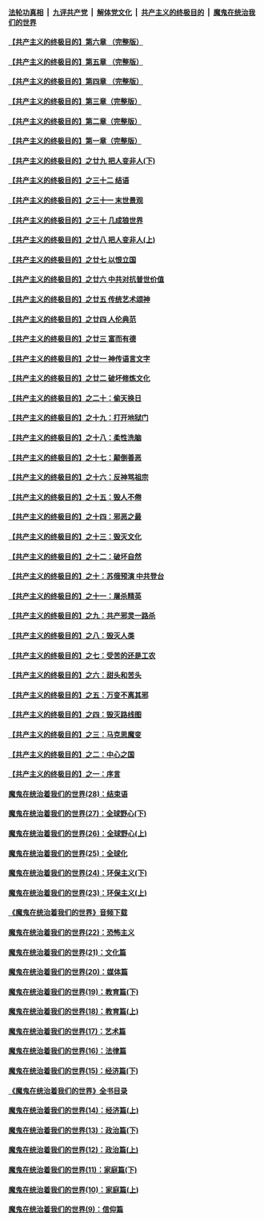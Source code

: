 ####  [法轮功真相](../../../../basic/blob/master/README.md?t=05120601) &nbsp;|&nbsp; [九评共产党](../../../../9ping.md/blob/master/README.md?t=05120601) &nbsp;|&nbsp; [解体党文化](../../../../jtdwh.md/blob/master/README.md?t=05120601)  &nbsp;|&nbsp; [共产主义的终极目的](../../../../gczydzjmd.md/blob/master/README.md?t=05120601) &nbsp;|&nbsp; [魔鬼在统治我们的世界](../../../../mgztzwmdsj.md/blob/master/README.md?t=05120601) 

#### [【共产主义的终极目的】第六章 （完整版）](../pages/nsc422/n11428913.md?t=05120601) 

#### [【共产主义的终极目的】第五章 （完整版）](../pages/nsc422/n11428912.md?t=05120601) 

#### [【共产主义的终极目的】第四章 （完整版）](../pages/nsc422/n11428907.md?t=05120601) 

#### [【共产主义的终极目的】第三章（完整版）](../pages/nsc422/n11428848.md?t=05120601) 

#### [【共产主义的终极目的】第二章（完整版）](../pages/nsc422/n11428831.md?t=05120601) 

#### [【共产主义的终极目的】第一章（完整版）](../pages/nsc422/n11417651.md?t=05120601) 

#### [【共产主义的终极目的】之廿九 把人变非人(下)](../pages/nsc422/n11344140.md?t=05120601) 

#### [【共产主义的终极目的】之三十二 结语](../pages/nsc422/n11360535.md?t=05120601) 

#### [【共产主义的终极目的】之三十一 末世景观](../pages/nsc422/n11351129.md?t=05120601) 

#### [【共产主义的终极目的】之三十 几成狼世界](../pages/nsc422/n11348280.md?t=05120601) 

#### [【共产主义的终极目的】之廿八 把人变非人(上)](../pages/nsc422/n11340492.md?t=05120601) 

#### [【共产主义的终极目的】之廿七 以恨立国](../pages/nsc422/n11336944.md?t=05120601) 

#### [【共产主义的终极目的】之廿六 中共对抗普世价值](../pages/nsc422/n11324785.md?t=05120601) 

#### [【共产主义的终极目的】之廿五 传统艺术颂神](../pages/nsc422/n11296396.md?t=05120601) 

#### [【共产主义的终极目的】之廿四 人伦典范](../pages/nsc422/n11296397.md?t=05120601) 

#### [【共产主义的终极目的】之廿三 富而有德](../pages/nsc422/n11283598.md?t=05120601) 

#### [【共产主义的终极目的】之廿一 神传语言文字](../pages/nsc422/n11263265.md?t=05120601) 

#### [【共产主义的终极目的】之廿二 破坏修炼文化](../pages/nsc422/n11245728.md?t=05120601) 

#### [【共产主义的终极目的】之二十：偷天换日](../pages/nsc422/n11238846.md?t=05120601) 

#### [【共产主义的终极目的】之十九：打开地狱门](../pages/nsc422/n11206376.md?t=05120601) 

#### [【共产主义的终极目的】之十八：柔性洗脑](../pages/nsc422/n11199994.md?t=05120601) 

#### [【共产主义的终极目的】之十七：颠倒善恶](../pages/nsc422/n11179782.md?t=05120601) 

#### [【共产主义的终极目的】之十六：反神骂祖宗](../pages/nsc422/n11166798.md?t=05120601) 

#### [【共产主义的终极目的】之十五：毁人不倦](../pages/nsc422/n11166792.md?t=05120601) 

#### [【共产主义的终极目的】之十四：邪恶之最](../pages/nsc422/n11150249.md?t=05120601) 

#### [【共产主义的终极目的】之十三：毁灭文化](../pages/nsc422/n11135227.md?t=05120601) 

#### [【共产主义的终极目的】之十二：破坏自然](../pages/nsc422/n11135214.md?t=05120601) 

#### [【共产主义的终极目的】之十：苏俄预演 中共登台](../pages/nsc422/n11118424.md?t=05120601) 

#### [【共产主义的终极目的】之十一：屠杀精英](../pages/nsc422/n11118442.md?t=05120601) 

#### [【共产主义的终极目的】之九：共产邪灵一路杀](../pages/nsc422/n11114139.md?t=05120601) 

#### [【共产主义的终极目的】之八：毁灭人类](../pages/nsc422/n11108503.md?t=05120601) 

#### [【共产主义的终极目的】之七：受苦的还是工农](../pages/nsc422/n11101809.md?t=05120601) 

#### [【共产主义的终极目的】之六：甜头和苦头](../pages/nsc422/n11096971.md?t=05120601) 

#### [【共产主义的终极目的】之五：万变不离其邪](../pages/nsc422/n11091285.md?t=05120601) 

#### [【共产主义的终极目的】之四：毁灭路线图](../pages/nsc422/n11086284.md?t=05120601) 

#### [【共产主义的终极目的】之三：马克思魔变](../pages/nsc422/n11061941.md?t=05120601) 

#### [【共产主义的终极目的】之二：中心之国](../pages/nsc422/n11047728.md?t=05120601) 

#### [【共产主义的终极目的】之一：序言](../pages/nsc422/n11086077.md?t=05120601) 

#### [魔鬼在统治着我们的世界(28)：结束语](../pages/nsc422/n10936246.md?t=05120601) 

#### [魔鬼在统治着我们的世界(27)：全球野心(下)](../pages/nsc422/n10928319.md?t=05120601) 

#### [魔鬼在统治着我们的世界(26)：全球野心(上)](../pages/nsc422/n10900318.md?t=05120601) 

#### [魔鬼在统治着我们的世界(25)：全球化](../pages/nsc422/n10788205.md?t=05120601) 

#### [魔鬼在统治着我们的世界(24)：环保主义(下)](../pages/nsc422/n10695307.md?t=05120601) 

#### [魔鬼在统治着我们的世界(23)：环保主义(上)](../pages/nsc422/n10688613.md?t=05120601) 

#### [《魔鬼在统治着我们的世界》音频下载](../pages/nsc422/n10635553.md?t=05120601) 

#### [魔鬼在统治着我们的世界(22)：恐怖主义](../pages/nsc422/n10614727.md?t=05120601) 

#### [魔鬼在统治着我们的世界(21)：文化篇](../pages/nsc422/n10597706.md?t=05120601) 

#### [魔鬼在统治着我们的世界(20)：媒体篇](../pages/nsc422/n10586579.md?t=05120601) 

#### [魔鬼在统治着我们的世界(19)：教育篇(下)](../pages/nsc422/n10564808.md?t=05120601) 

#### [魔鬼在统治着我们的世界(18)：教育篇(上)](../pages/nsc422/n10526970.md?t=05120601) 

#### [魔鬼在统治着我们的世界(17)：艺术篇](../pages/nsc422/n10499093.md?t=05120601) 

#### [魔鬼在统治着我们的世界(16)：法律篇](../pages/nsc422/n10485969.md?t=05120601) 

#### [魔鬼在统治着我们的世界(15)：经济篇(下)](../pages/nsc422/n10469975.md?t=05120601) 

#### [《魔鬼在统治着我们的世界》全书目录](../pages/nsc422/n10464261.md?t=05120601) 

#### [魔鬼在统治着我们的世界(14)：经济篇(上)](../pages/nsc422/n10457370.md?t=05120601) 

#### [魔鬼在统治着我们的世界(13)：政治篇(下)](../pages/nsc422/n10448270.md?t=05120601) 

#### [魔鬼在统治着我们的世界(12)：政治篇(上)](../pages/nsc422/n10444576.md?t=05120601) 

#### [魔鬼在统治着我们的世界(11)：家庭篇(下)](../pages/nsc422/n10440961.md?t=05120601) 

#### [魔鬼在统治着我们的世界(10)：家庭篇(上)](../pages/nsc422/n10435448.md?t=05120601) 

#### [魔鬼在统治着我们的世界(9)：信仰篇](../pages/nsc422/n10432159.md?t=05120601) 

